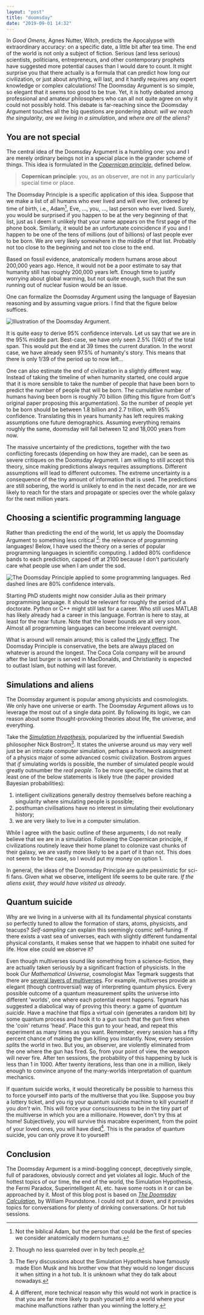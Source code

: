```yaml
---
layout: "post"
title: "doomsday"
date: "2019-09-01 14:32"
---
```


In *Good Omens*, Agnes Nutter, Witch, predicts the Apocalypse with extraordinary accuracy: on a specific date, a little bit after tea time. The end of the world is not only a subject of fiction. Serious (and less serious) scientists, politicians, entrepreneurs, and other contemporary prophets have suggested more potential causes than I would dare to count. It might surprise you that there actually is a formula that can predict how long our civilization, or just about anything, will last, and it hardly requires any expert knowledge or complex calculations! The Doomsday Argument is so simple, so elegant that it seems too good to be true. Yet, it is hotly debated among professional and amateur philosophers who can all not quite agree on why it could not possibly hold. This debate is far-reaching since the Doomsday Argument touches all the big questions are pondering about: *will we reach the singularity*, *are we living in a simulation*, and *where are all the aliens*?

## You are not special

The central idea of the Doomsday Argument is a humbling one: you and I are merely ordinary beings not in a special place in the grander scheme of things. This idea is formulated in the [*Copernican principle*](https://en.wikipedia.org/wiki/Copernican_principle), defined below.

> **Copernican principle**: you, as an observer, are not in any particularly special time or place.

The Doomsday Principle is a specific application of this idea. Suppose that we make a list of all humans who ever lived and will ever live, ordered by time of birth, i.e., Adam[^35337836], Eve, ..., you, ..., last person who ever lived. Surely, you would be surprised if you happen to be at the very beginning of that list, just as I deem it unlikely that your name appears on the first page of the phone book. Similarly, it would be an unfortunate coincidence if you and I happen to be one of the tens of millions (out of billions) of last people ever to be born. We are very likely somewhere in the middle of that list. Probably not too close to the beginning and not too close to the end.

Based on fossil evidence, anatomically modern humans arose about 200,000 years ago. Hence, it would not be a poor estimate to say that humanity still has roughly 200,000 years left. Enough time to justify worrying about global warming, but not quite enough, such that the sun running out of nuclear fusion would be an issue.

[^35337836]: Not the biblical Adam, but the person that could be the first of species we consider anatomically modern humans.

One can formalize the Doomsday Argument using the language of Bayesian reasoning and by assuming vague priors. I find that the figure below suffices.

![Illustration of the Doomsday Argument.](doomsday_fig.svg)

It is quite easy to derive 95% confidence intervals. Let us say that we are in the 95% middle part. Best-case, we have only seen 2.5% (1/40) of the total span. This would put the end at 39 times the current duration. In the worst case, we have already seen 97.5% of humanity's story. This means that there is only 1/39 of the period up to now left...

One can also estimate the end of civilization in a slightly different way. Instead of taking the timeline of when humanity started, one could argue that it is more sensible to take the number of people that have been born to predict the number of people that will be born. The cumulative number of humans having been born is roughly 70 billion (lifting this figure from Gott's original paper proposing this argumentation). So the number of people yet to be born should be between 1.8 billion and 2.7 trillion, with 95% confidence. Translating this in years humanity has left requires making assumptions one future demographics. Assuming everything remains roughly the same, doomsday will fall between 12 and 18,000 years from now.

The massive uncertainty of the predictions, together with the two conflicting forecasts (depending on how they are made), can be seen as severe critiques on the Doomsday Argument. I am willing to still accept this theory, since making predictions always requires assumptions. Different assumptions will lead to different outcomes. The extreme uncertainty is a consequence of the tiny amount of information that is used. The predictions are still sobering, the world is unlikely to end in the next decade, nor are we likely to reach for the stars and propagate or species over the whole galaxy for the next million years.

## Choosing a scientific programming language

Rather than predicting the end of the world, let us apply the Doomsday Argument to something less critical [^54b37e9f]: the relevance of programming languages! Below, I have used the theory on a series of popular programming languages in scientific computing. I added 80% confidence bands to each prediction, capped off at 2100 because I don't particularly care what people use when I am under the sod.

[^54b37e9f]: Though no less quarreled over in by tech people.

![The Doomsday Principle applied to some programming languages. Red dashed lines are 80% confidence intervals.](languages_obsolescence.svg)

Starting PhD students might now consider Julia as their primary programming language. It should be relevant for roughly the period of a doctorate. Python or C++ might still last for a career. Who still uses MATLAB has likely already had a career in this language. Fortran is here to stay, at least for the near future. Note that the lower bounds are all very soon. Almost all programming languages can become irrelevant overnight.

What is around will remain around; this is called the [Lindy effect](https://en.wikipedia.org/wiki/Lindy_effect). The Doomsday Principle is conservative, the bets are always placed on whatever is around the longest. The Coca Cola company will be around after the last burger is served in MacDonalds, and Christianity is expected to outlast Islam, but nothing will last forever.

## Simulations and aliens

The Doomsday argument is popular among physicists and cosmologists. We only have one universe or earth. The Doomsday Argument allows us to leverage the most out of a single data point. By following its logic, we can reason about some thought-provoking theories about life, the universe, and everything.

Take the *[Simulation Hypothesis](https://www.simulation-argument.com/simulation.html)*, popularized by the influential Swedish philosopher Nick Bostrom[^554fe304]. It states the universe around us may very well just be an intricate computer simulation, perhaps a homework assignment of a physics major of some advanced cosmic civilization. Bostrom argues that *if* simulating worlds is possible, the number of simulated people would greatly outnumber the *real people*. To be more specific, he claims that at least one of the below statements is likely true (the paper provided Bayesian probabilities):

1. intelligent civilizations generally destroy themselves before reaching a singularity where simulating people is possible;
2. posthuman civilisations have no interest in simulating their evolutionary history;
3. we are very likely to live in a computer simulation.

[^554fe304]: The fiery discussions about the Simulation Hypothesis have famously made Elon Musk and his brother vow that they would no longer discuss it when sitting in a hot tub. It is unknown what they do talk about nowadays.

While I agree with the basic outline of these arguments, I do not really believe that we are in a simulation. Following the Copernican principle, if civilizations routinely leave their home planet to colonize vast chunks of their galaxy, we are vastly more likely to be a part of it than not. This does not seem to be the case, so I would put my money on option 1.

In general, the ideas of the Doomsday Principle are quite pessimistic for sci-fi fans. Given what we observe, intelligent life seems to be quite rare. *If the aliens exist, they would have visited us already*.

## Quantum suicide

Why are we living in a universe with all its fundamental physical constants so perfectly tuned to allow the formation of stars, atoms, physicists, and teacups? *Self-sampling* can explain this seemingly cosmic self-tuning. If there exists a vast sea of universes, each with slightly different fundamental physical constants, it makes sense that we happen to inhabit one suited for life. How else could we observe it?

Even though multiverses sound like something from a science-fiction, they are actually taken seriously by a significant fraction of physicists. In the book *Our Mathematical Universe*, cosmologist Max Tegmark suggests that there are [several layers of multiverses](https://en.wikipedia.org/wiki/Multiverse#Max_Tegmark's_four_levels). For example, multiverses provide an elegant (though controversial) way of interpreting quantum physics. Every possible outcome of a quantum measurement splits the universe into different 'worlds', one where each potential event happens. Tegmark has suggested a diabolical way of proving this theory: a game of *quantum suicide*. Have a machine that flips a virtual coin (generates a random bit) by some quantum process and hook it to a gun such that the gun fires when the 'coin' returns 'head'. Place this gun to your head, and repeat this experiment as many times as you want. Remember, every session has a fifty percent chance of making the gun killing you instantly. Now, every session splits the world in two. But you, an observer, are violently eliminated from the one where the gun has fired. So, from your point of view, the weapon will never fire. After ten sessions, the probability of this happening by luck is less than 1 in 1000. After twenty iterations, less than one in a million, likely enough to convince anyone of the many-worlds interpretation of quantum mechanics.

If quantum suicide works, it would theoretically be possible to harness this to force yourself into parts of the multiverse that you like. Suppose you buy a lottery ticket, and you rig your quantum suicide machine to kill yourself if you *don't* win. This will force your consciousness to be in the tiny part of the multiverse in which you are a millionaire. However, don't try this at home! Subjectively, you will survive this macabre experiment, from the point of your loved ones, you will have died[^68d490f7]. This is the paradox of quantum suicide, you can only prove it to yourself!

[^68d490f7]: A different, more technical reason why this would not work in practice is that you are far more likely to push yourself into a world where your machine malfunctions rather than you winning the lottery.

## Conclusion

The Doomsday Argument is a mind-boggling concept, deceptively simple, full of paradoxes, obviously correct and yet violates all logic. Much of the hottest topics of our time, the end of the world, the Simulation Hypothesis, the Fermi Paradox, Superintelligent AI, etc. have some roots in it or can be approached by it. Most of this blog post is based on *[The Doomsday Calculation](https://www.goodreads.com/book/show/42283303-the-doomsday-calculation?from_search=true)*, by William Poundstone. I could not put it down, and it provides topics for conversations for plenty of drinking conversations. Or hot tub sessions.
